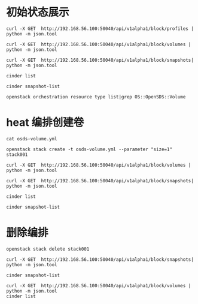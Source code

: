 # 初始状态展示
	curl -X GET  http://192.168.56.100:50040/api/v1alpha1/block/profiles | python -m json.tool
	
	curl -X GET  http://192.168.56.100:50040/api/v1alpha1/block/volumes | python -m json.tool
	
	curl -X GET  http://192.168.56.100:50040/api/v1alpha1/block/snapshots| python -m json.tool
	
	cinder list
	
	cinder snapshot-list
	
	openstack orchestration resource type list|grep OS::OpenSDS::Volume

# heat 编排创建卷

	cat osds-volume.yml
	
	openstack stack create -t osds-volume.yml --parameter "size=1" stack001
	
	curl -X GET  http://192.168.56.100:50040/api/v1alpha1/block/volumes | python -m json.tool
	
	curl -X GET  http://192.168.56.100:50040/api/v1alpha1/block/snapshots| python -m json.tool
	
	cinder list
	
	cinder snapshot-list

# 删除编排

	openstack stack delete stack001
	
	curl -X GET  http://192.168.56.100:50040/api/v1alpha1/block/snapshots| python -m json.tool
	
	cinder snapshot-list
	
	curl -X GET  http://192.168.56.100:50040/api/v1alpha1/block/volumes | python -m json.tool
	cinder list